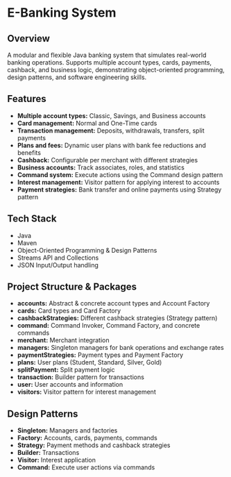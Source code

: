 # E-Banking System

## Overview
A modular and flexible Java banking system that simulates real-world banking
operations. Supports multiple account types, cards, payments, cashback, and
business logic, demonstrating object-oriented programming, design patterns,
and software engineering skills.

## Features

- **Multiple account types:** Classic, Savings, and Business accounts
- **Card management:** Normal and One-Time cards
- **Transaction management:** Deposits, withdrawals, transfers, split payments
- **Plans and fees:** Dynamic user plans with bank fee reductions and benefits
- **Cashback:** Configurable per merchant with different strategies
- **Business accounts:** Track associates, roles, and statistics
- **Command system:** Execute actions using the Command design pattern
- **Interest management:** Visitor pattern for applying interest to accounts
- **Payment strategies:** Bank transfer and online payments using Strategy pattern

## Tech Stack

- Java
- Maven
- Object-Oriented Programming & Design Patterns
- Streams API and Collections
- JSON Input/Output handling

## Project Structure & Packages

- **accounts:** Abstract & concrete account types and Account Factory
- **cards:** Card types and Card Factory
- **cashbackStrategies:** Different cashback strategies (Strategy pattern)
- **command:** Command Invoker, Command Factory, and concrete commands
- **merchant:** Merchant integration
- **managers:** Singleton managers for bank operations and exchange rates
- **paymentStrategies:** Payment types and Payment Factory
- **plans:** User plans (Student, Standard, Silver, Gold)
- **splitPayment:** Split payment logic
- **transaction:** Builder pattern for transactions
- **user:** User accounts and information
- **visitors:** Visitor pattern for interest management

## Design Patterns

- **Singleton:** Managers and factories
- **Factory:** Accounts, cards, payments, commands
- **Strategy:** Payment methods and cashback strategies
- **Builder:** Transactions
- **Visitor:** Interest application
- **Command:** Execute user actions via commands

